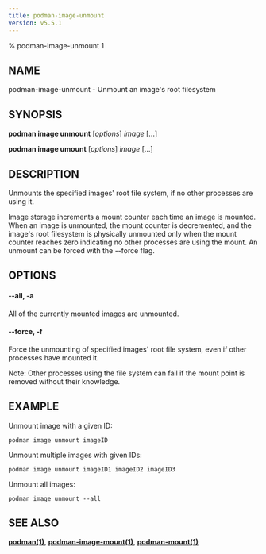```yaml
---
title: podman-image-unmount
version: v5.5.1
---
```


% podman-image-unmount 1

## NAME
podman\-image\-unmount - Unmount an image's root filesystem

## SYNOPSIS
**podman image unmount** [*options*] *image* [...]

**podman image umount** [*options*] *image* [...]

## DESCRIPTION
Unmounts the specified images' root file system, if no other processes
are using it.

Image storage increments a mount counter each time an image is mounted.
When an image is unmounted, the mount counter is decremented, and the
image's root filesystem is physically unmounted only when the mount
counter reaches zero indicating no other processes are using the mount.
An unmount can be forced with the --force flag.

## OPTIONS
#### **--all**, **-a**

All of the currently mounted images are unmounted.

#### **--force**, **-f**

Force the unmounting of specified images' root file system, even if other
processes have mounted it.

Note: Other processes using the file system can fail if the mount point is removed without their knowledge.

## EXAMPLE

Unmount image with a given ID:
```
podman image unmount imageID
```

Unmount multiple images with given IDs:
```
podman image unmount imageID1 imageID2 imageID3
```

Unmount all images:
```
podman image unmount --all
```
## SEE ALSO
**[podman(1)](podman.1.md)**, **[podman-image-mount(1)](podman-image-mount.1.md)**, **[podman-mount(1)](podman-mount.1.md)**
